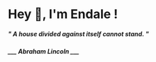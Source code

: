 <h1 title="head"> Hey 👋, I'm Endale !</h1>

**<h5><i>" A house divided against itself cannot stand. "</i></h5>**

*<b>___ Abraham Lincoln ___</b>*
